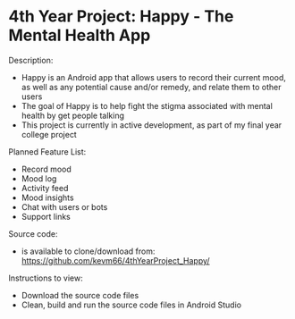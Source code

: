 # 4th Year Project: Happy - The Mental Health App

Description:
- Happy is an Android app that allows users to record their current mood, as well as any potential cause and/or remedy, and relate them to other users
- The goal of Happy is to help fight the stigma associated with mental health by get people talking
- This project is currently in active development, as part of my final year college project

Planned Feature List:
- Record mood
- Mood log
- Activity feed
- Mood insights
- Chat with users or bots
- Support links

Source code:
- is available to clone/download from: https://github.com/kevm66/4thYearProject_Happy/

Instructions to view:
- Download the source code files
- Clean, build and run the source code files in Android Studio
